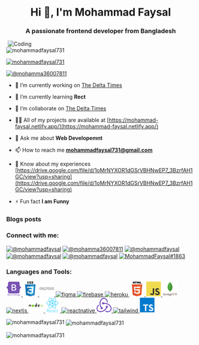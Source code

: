 
<h1 align="center">Hi 👋, I'm Mohammad Faysal</h1>
<h3 align="center">A passionate frontend developer from Bangladesh</h3>

<img align="right" alt="Coding" width="500" src="https://globaleducation.s3.ap-south-1.amazonaws.com/globaledu/gif/front-end-development.gif">

<p align="left"> <img src="https://komarev.com/ghpvc/?username=mohammadfaysal731&label=Profile%20views&color=0e75b6&style=flat" alt="mohammadfaysal731" /> </p>

<p align="left"> <a href="https://github.com/ryo-ma/github-profile-trophy"><img src="https://github-profile-trophy.vercel.app/?username=mohammadfaysal731" alt="mohammadfaysal731" /></a> </p>

<p align="left"> <a href="https://twitter.com/@mohamma36007811" target="blank"><img src="https://img.shields.io/twitter/follow/@mohamma36007811?logo=twitter&style=for-the-badge" alt="@mohamma36007811" /></a> </p>

- 🔭 I’m currently working on [The Delta Times](https://delta-times.netlify.app/)

- 🌱 I’m currently learning **Rect**

- 👯 I’m collaborate on [The Delta Times](https://delta-times.netlify.app/)

- 👨‍💻 All of my projects are available at [https://mohammad-faysal.netlify.app/](https://mohammad-faysal.netlify.app/)

- 💬 Ask me about **Web Developemnt**

- 📫 How to reach me **mohammadfaysal731@gmail.com**

- 📄 Know about my experiences [https://drive.google.com/file/d/1oMrNYXOR1dGSrVBHNwEP7_3BzrfAH1GC/view?usp=sharing](https://drive.google.com/file/d/1oMrNYXOR1dGSrVBHNwEP7_3BzrfAH1GC/view?usp=sharing)

- ⚡ Fun fact **I am Funny**

### Blogs posts
<!-- BLOG-POST-LIST:START -->
<!-- BLOG-POST-LIST:END -->

<h3 align="left">Connect with me:</h3>
<p align="left">
<a href="https://dev.to/@mohammadfaysal" target="blank"><img align="center" src="https://raw.githubusercontent.com/rahuldkjain/github-profile-readme-generator/master/src/images/icons/Social/devto.svg" alt="@mohammadfaysal" height="30" width="40" /></a>
<a href="https://twitter.com/@mohamma36007811" target="blank"><img align="center" src="https://raw.githubusercontent.com/rahuldkjain/github-profile-readme-generator/master/src/images/icons/Social/twitter.svg" alt="@mohamma36007811" height="30" width="40" /></a>
<a href="https://linkedin.com/in/mohammad-faysal" target="blank"><img align="center" src="https://raw.githubusercontent.com/rahuldkjain/github-profile-readme-generator/master/src/images/icons/Social/linked-in-alt.svg" alt="@mohammadfaysal" height="30" width="40" /></a>
<a href="https://fb.com/@mohammadfaysal" target="blank"><img align="center" src="https://raw.githubusercontent.com/rahuldkjain/github-profile-readme-generator/master/src/images/icons/Social/facebook.svg" alt="@mohammadfaysal" height="30" width="40" /></a>
<a href="https://dribbble.com/@mohammadfaysal" target="blank"><img align="center" src="https://raw.githubusercontent.com/rahuldkjain/github-profile-readme-generator/master/src/images/icons/Social/dribbble.svg" alt="@mohammadfaysal" height="30" width="40" /></a>
<a href="https://discord.gg/MohammadFaysal#1863" target="blank"><img align="center" src="https://raw.githubusercontent.com/rahuldkjain/github-profile-readme-generator/master/src/images/icons/Social/discord.svg" alt="MohammadFaysal#1863" height="30" width="40" /></a>
</p>

<h3 align="left">Languages and Tools:</h3>
<p align="left"> <a href="https://getbootstrap.com" target="_blank" rel="noreferrer"> <img src="https://raw.githubusercontent.com/devicons/devicon/master/icons/bootstrap/bootstrap-plain-wordmark.svg" alt="bootstrap" width="40" height="40"/> </a> <a href="https://www.w3schools.com/css/" target="_blank" rel="noreferrer"> <img src="https://raw.githubusercontent.com/devicons/devicon/master/icons/css3/css3-original-wordmark.svg" alt="css3" width="40" height="40"/> </a> <a href="https://expressjs.com" target="_blank" rel="noreferrer"> <img src="https://raw.githubusercontent.com/devicons/devicon/master/icons/express/express-original-wordmark.svg" alt="express" width="40" height="40"/> </a> <a href="https://www.figma.com/" target="_blank" rel="noreferrer"> <img src="https://www.vectorlogo.zone/logos/figma/figma-icon.svg" alt="figma" width="40" height="40"/> </a> <a href="https://firebase.google.com/" target="_blank" rel="noreferrer"> <img src="https://www.vectorlogo.zone/logos/firebase/firebase-icon.svg" alt="firebase" width="40" height="40"/> </a> <a href="https://heroku.com" target="_blank" rel="noreferrer"> <img src="https://www.vectorlogo.zone/logos/heroku/heroku-icon.svg" alt="heroku" width="40" height="40"/> </a> <a href="https://www.w3.org/html/" target="_blank" rel="noreferrer"> <img src="https://raw.githubusercontent.com/devicons/devicon/master/icons/html5/html5-original-wordmark.svg" alt="html5" width="40" height="40"/> </a> <a href="https://developer.mozilla.org/en-US/docs/Web/JavaScript" target="_blank" rel="noreferrer"> <img src="https://raw.githubusercontent.com/devicons/devicon/master/icons/javascript/javascript-original.svg" alt="javascript" width="40" height="40"/> </a> <a href="https://www.mongodb.com/" target="_blank" rel="noreferrer"> <img src="https://raw.githubusercontent.com/devicons/devicon/master/icons/mongodb/mongodb-original-wordmark.svg" alt="mongodb" width="40" height="40"/> </a> <a href="https://nextjs.org/" target="_blank" rel="noreferrer"> <img src="https://cdn.worldvectorlogo.com/logos/nextjs-2.svg" alt="nextjs" width="40" height="40"/> </a> <a href="https://nodejs.org" target="_blank" rel="noreferrer"> <img src="https://raw.githubusercontent.com/devicons/devicon/master/icons/nodejs/nodejs-original-wordmark.svg" alt="nodejs" width="40" height="40"/> </a> <a href="https://reactjs.org/" target="_blank" rel="noreferrer"> <img src="https://raw.githubusercontent.com/devicons/devicon/master/icons/react/react-original-wordmark.svg" alt="react" width="40" height="40"/> </a> <a href="https://reactnative.dev/" target="_blank" rel="noreferrer"> <img src="https://reactnative.dev/img/header_logo.svg" alt="reactnative" width="40" height="40"/> </a> <a href="https://redux.js.org" target="_blank" rel="noreferrer"> <img src="https://raw.githubusercontent.com/devicons/devicon/master/icons/redux/redux-original.svg" alt="redux" width="40" height="40"/> </a> <a href="https://tailwindcss.com/" target="_blank" rel="noreferrer"> <img src="https://www.vectorlogo.zone/logos/tailwindcss/tailwindcss-icon.svg" alt="tailwind" width="40" height="40"/> </a> <a href="https://www.typescriptlang.org/" target="_blank" rel="noreferrer"> <img src="https://raw.githubusercontent.com/devicons/devicon/master/icons/typescript/typescript-original.svg" alt="typescript" width="40" height="40"/> </a> </p>

<p><img align="left" src="https://github-readme-stats.vercel.app/api/top-langs?username=mohammadfaysal731&show_icons=true&locale=en&layout=compact" alt="mohammadfaysal731" /></p>

<p>&nbsp;<img align="center" src="https://github-readme-stats.vercel.app/api?username=mohammadfaysal731&show_icons=true&locale=en" alt="mohammadfaysal731" /></p>

<p><img align="center" src="https://github-readme-streak-stats.herokuapp.com/?user=mohammadfaysal731&" alt="mohammadfaysal731" /></p>
